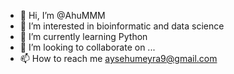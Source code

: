 - 👋 Hi, I’m @AhuMMM
- 👀 I’m interested in bioinformatic and data science
- 🌱 I’m currently learning Python
- 💞️ I’m looking to collaborate on ...
- 📫 How to reach me aysehumeyra9@gmail.com

<!---
AhuMMM/AhuMMM is a ✨ special ✨ repository because its `README.md` (this file) appears on your GitHub profile.
You can click the Preview link to take a look at your changes.
--->
